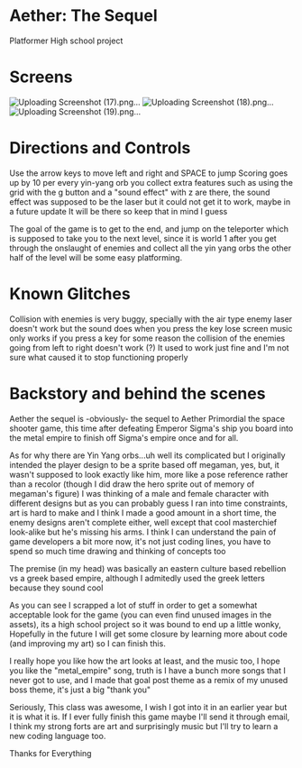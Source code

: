 # Aether: The Sequel 
Platformer High school project

# Screens
![Uploading Screenshot (17).png…]()
![Uploading Screenshot (18).png…]()
![Uploading Screenshot (19).png…]()

# Directions and Controls
Use the arrow keys to move left and right and SPACE to jump
Scoring goes up by 10 per every yin-yang orb you collect
extra features such as using the grid with the g button and a "sound effect" with z are there, the sound effect was supposed to be the laser but it could not get it to work, maybe in a future update It will be there so keep that in mind I guess

The goal of the game is to get to the end, and jump on the teleporter which is supposed to take you to the next level, since it is world 1 after you get through the onslaught of enemies and collect all the yin yang orbs the other half of the level will be some easy platforming.

# Known Glitches
Collision with enemies is very buggy, specially with the air type enemy
laser doesn't work but the sound does when you press the key
lose screen music only works if you press a key
for some reason the collision of the enemies going from left to right doesn't work (?) It used to work just fine and I'm not sure what caused it to stop functioning properly

# Backstory and behind the scenes
Aether the sequel is -obviously- the sequel to Aether Primordial the space shooter game, this time after defeating Emperor Sigma's ship you board into the metal empire to finish off Sigma's empire once and for all. 

As for why there are Yin Yang orbs...uh well its complicated but I originally intended the player design to be a sprite based off megaman, yes, but, it wasn't supposed to look exactly like him, more like a pose reference rather than a recolor (though I did draw the hero sprite out of memory of megaman's figure) I was thinking of a male and female character with different designs but as you can probably guess I ran into time constraints, art is hard to make and I think I made a good amount in a short time, the enemy designs aren't complete either, well except that cool masterchief look-alike but he's missing his arms. I think I can understand the pain of game developers a bit more now, it's not just coding lines, you have to spend so much time drawing and thinking of concepts too

The premise (in my head) was basically an eastern culture based rebellion vs a greek based empire, although I admitedly used the greek letters because they sound cool

As you can see I scrapped a lot of stuff in order to get a somewhat acceptable look for the game (you can even find unused images in the assets), its a high school project so it was bound to end up a little wonky, Hopefully in the future I will get some closure by learning more about code (and improving my art) so I can finish this.

I really hope you like how the art looks at least, and the music too, I hope you like the "metal_empire" song, truth is I have a bunch more songs that I never got to use, and I made that goal post theme as a remix of my unused boss theme, it's just a big "thank you"

Seriously, This class was awesome, I wish I got into it in an earlier year but it is what it is.
If I ever fully finish this game maybe I'll send it through email, I think my strong forts are art and surprisingly music but I'll try to learn a new coding language too.

Thanks for Everything

